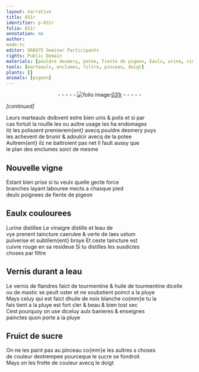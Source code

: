 ```yaml
---
layout: narrative
title: 031r
identifier: p-031r
folio: 031r
annotation: no
author:
mode:tc
editor: GR8975 Seminar Participants
rights: Public Domain
materials: [pouldre desmery, potee, fiente de pigeon, Eaulx, urine, vinaigre, eau de vye, aes ustum, cuivre rouge, Vernis, eau, vernis, tourmentine, huile de tourmentine, mastic, pluye, huile de noix blanche, sucre]
tools: [marteaulx, enclumes, filtre, pinceau, doigt]
plants: []
animals: [pigeon]
---
```


<div class="folio" align="center">- - - - - <a href="http://gallica.bnf.fr/ark:/12148/btv1b10500001g/f67.item" target="_blank"><img src="https://cu-mkp.github.io/2017-workshop-edition/assets/photo-icon.png" alt="folio image: " style="display:inline-block; margin-bottom:-3px;"/>031r</a> - - - - - </div>  
 
*[continued]*
  
Leurs <span class="tl">marteaulx</span> doibvent estre bien unis & polis et si par<br/> cas fortuit la rouille les ou aultre usage les ha endomages<br/> ilz les polissent premierem{ent} avecq <span class="m">pouldre desmery</span> puys<br/> les achevent de brunir & adoulcir avecq de la <span class="m">potee</span><br/> Aultrem{ent} ilz ne battroient pas net Il fault aussy que<br/> le plan des <span class="tl">enclumes</span> soict de mesme
 
 
  

## Nouvelle vigne

 
Estant bien prise si tu veulx quelle gecte force<br/> branches layant labouree mects a chasque pied<br/> deulx <span class="ms">poignees</span> de <span class="m">fiente de <span class="al">pigeon</span></span>
 
 
  

## <span class="m">Eaulx</span> coulourees

 
L<span class="m">urine</span> distillee Le <span class="m">vinaigre</span> distille et l<span class="m">eau de<br/> vye</span> prenent taincture caerulee & verte de l<span class="m">aes ustum</span><br/> pulverise et subtilem{ent} broye Et ceste taincture est<br/> <span class="m">cuivre rouge</span> en sa resideue Si tu distilles les susdictes<br/> choses par <span class="tl">filtre</span>
 
 
  

## <span class="m">Vernis</span> durant a l<span class="m">eau</span>

 
Le <span class="m">vernis</span> de <span class="pl">flandres</span> faict de <span class="m">tourmentine</span> & <span class="m">huile de tourmentine</span> dicelle<br/> ou de <span class="m">mastic</span> se peult oster et ne soubstient poinct a la <span class="m">pluye</span><br/> Mays celuy qui est faict d<span class="m">huile de noix blanche</span> co{mm}e tu la<br/> fais tient a la <span class="m">pluye</span> est fort cler & beau & bien tost sec<br/> Cest pourquoy on use diceluy aulx banieres & enseignes<br/> painctes quon porte a la <span class="m">pluye</span>
 
 
  

## Fruict de <span class="m">sucre</span>

 
On ne les paint pas au <span class="tl">pinceau</span> co{mm}e les aultres s choses<br/> de couleur destrempee pourceque le <span class="m">sucre</span> se fondroit<br/> Mays on les frotte de couleur avecq le <span class="tl"><span class="bp">doigt</span></span>
 
